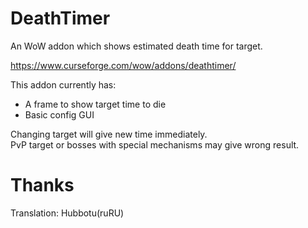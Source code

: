 # DeathTimer
An WoW addon which shows estimated death time for target.  

https://www.curseforge.com/wow/addons/deathtimer/  

This addon currently has:
* A frame to show target time to die
* Basic config GUI

Changing target will give new time immediately.  
PvP target or bosses with special mechanisms may give wrong result.  

# Thanks

Translation: Hubbotu(ruRU)  
